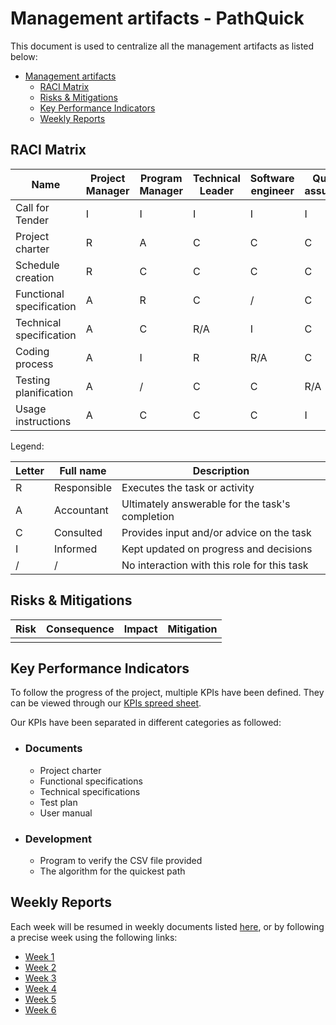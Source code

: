# Management artifacts - PathQuick

This document is used to centralize all the management artifacts as listed below:

- [Management artifacts](#management-artifacts---pathquick)
    - [RACI Matrix](#raci-matrix)
    - [Risks \& Mitigations](#risks--mitigations)
    - [Key Performance Indicators](#key-performance-indicators)
    - [Weekly Reports](#weekly-reports)


## RACI Matrix

| Name                     | Project Manager | Program Manager | Technical Leader | Software engineer | Quality assurance | Technical Writer | Client |
| ------------------------ | --------------- | --------------- | ---------------- | ----------------- | ----------------- | ---------------- | ------ |
| Call for Tender          | I               | I               | I                | I                 | I                 | I                | R      |
| Project charter          | R               | A               | C                | C                 | C                 | C                | I      |
| Schedule creation        | R               | C               | C                | C                 | C                 | C                | /      |
| Functional specification | A               | R               | C                | /                 | C                 | /                | C      |
| Technical specification  | A               | C               | R/A              | I                 | C                 | /                | C      |
| Coding process           | A               | I               | R                | R/A               | C                 | /                | /      |
| Testing planification    | A               | /               | C                | C                 | R/A               | I                | /      |
| Usage instructions       | A               | C               | C                | C                 | I                 | R/A              | I      |

Legend:

| Letter | Full name   | Description                                     |
| ------ | ----------- | ----------------------------------------------- |
| R      | Responsible | Executes the task or activity                   |
| A      | Accountant  | Ultimately answerable for the task's completion |
| C      | Consulted   | Provides input and/or advice on the task        |
| I      | Informed    | Kept updated on progress and decisions          |
| /      | /           | No interaction with this role for this task     |

## Risks & Mitigations

| Risk | Consequence | Impact | Mitigation |
| --- | --- | --- | --- |
|  | 

## Key Performance Indicators

To follow the progress of the project, multiple KPIs have been defined. They can be viewed through our [KPIs spreed sheet](https://docs.google.com/spreadsheets/d/1eKVS6e0FwKcXLgHNbZsB1XYESFJWPV4A9yk-6R81024/edit?usp=sharing).

Our KPIs have been separated in different categories as followed:

- ### Documents
    - Project charter
    - Functional specifications
    - Technical specifications
    - Test plan
    - User manual

- ### Development
    - Program to verify the CSV file provided
    - The algorithm for the quickest path

## Weekly Reports

Each week will be resumed in weekly documents listed [here](WeeklyReports), or by following a precise week using the following links:

- [Week 1](WeeklyReports/weeklyReport1.md)
- [Week 2](WeeklyReports/weeklyReport2.md)
- [Week 3](WeeklyReports/weeklyReport3.md)
- [Week 4](WeeklyReports/weeklyReport4.md)
- [Week 5](WeeklyReports/weeklyReport5.md)
- [Week 6](WeeklyReports/weeklyReport6.md)






